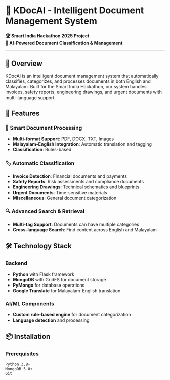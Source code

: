# 📄 KDocAI - Intelligent Document Management System

**🏆 Smart India Hackathon 2025 Project**  
**🤖 AI-Powered Document Classification & Management**

---

## 🌟 Overview

KDocAI is an intelligent document management system that automatically classifies, categorizes, and processes documents in both English and Malayalam. Built for the Smart India Hackathon, our system handles invoices, safety reports, engineering drawings, and urgent documents with multi-language support.

## 🚀 Features

### 📁 **Smart Document Processing**
- **Multi-format Support**: PDF, DOCX, TXT, Images
- **Malayalam-English Integration**: Automatic translation and tagging
- **Classification**: Rules-based 

### 🏷️ **Automatic Classification**
- **Invoice Detection**: Financial documents and payments
- **Safety Reports**: Risk assessments and compliance documents  
- **Engineering Drawings**: Technical schematics and blueprints
- **Urgent Documents**: Time-sensitive materials
- **Miscellaneous**: General document categorization

### 🔍 **Advanced Search & Retrieval**
- **Multi-tag Support**: Documents can have multiple categories
- **Cross-language Search**: Find content across English and Malayalam

## 🛠️ Technology Stack

### **Backend**
- **Python** with Flask framework
- **MongoDB** with GridFS for document storage
- **PyMongo** for database operations
- **Google Translate** for Malayalam-English translation

### **AI/ML Components**
- **Custom rule-based engine** for document categorization
- **Language detection** and processing

## 📦 Installation

### **Prerequisites**
```bash
Python 3.8+
MongoDB 5.0+
Git

